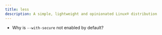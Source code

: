 ```yaml
---
title: less
description: A simple, lightweight and opinionated Linux® distribution based on musl libc and toybox
---
```


- Why is `--with-secure` not enabled by default?
